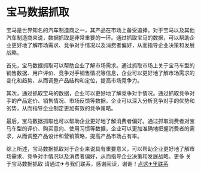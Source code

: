# 宝马数据抓取

宝马是世界知名的汽车制造商之一，其产品在市场上备受追捧。对于宝马以及其他汽车制造商来说，数据抓取是非常重要的一环。通过抓取宝马的数据，可以帮助企业更好地了解市场需求、竞争对手情况以及消费者偏好，从而指导企业决策和发展战略。

首先，宝马数据抓取可以帮助企业了解市场需求。通过抓取市场上关于宝马车型的销售数据、用户评价、竞争对手销售情况等信息，企业可以更好地了解市场需求的变化和趋势，从而调整产品结构和定位，提高市场竞争力。

其次，通过抓取宝马的数据，企业可以更好地了解竞争对手情况。通过抓取竞争对手的产品定价、销售情况、市场反馈等数据，企业可以深入分析竞争对手的优势和劣势，从而指导企业制定更加有效的竞争策略。

最后，宝马数据抓取也可以帮助企业更好地了解消费者偏好。通过抓取消费者对宝马车型的评价、购买意向、使用习惯等数据，企业可以更加准确地把握消费者的需求，从而调整产品设计和营销策略，提高产品市场占有率。

综上所述，宝马数据抓取对于企业来说具有重要意义，可以帮助企业更好地了解市场需求、竞争对手情况以及消费者偏好，从而指导企业决策和发展战略。更多 关于宝马数据抓取 请通过✈与我们联系，感谢阅读，谢谢！[点这✈里联系](https://ww.k02.cc)